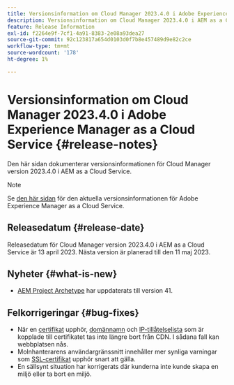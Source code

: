 ```yaml
---
title: Versionsinformation om Cloud Manager 2023.4.0 i Adobe Experience Manager as a Cloud Service
description: Versionsinformation om Cloud Manager 2023.4.0 i AEM as a Cloud Service.
feature: Release Information
exl-id: f2264e9f-7cf1-4a91-8383-2e08a93dea27
source-git-commit: 92c123817a654d0103d0f7b8e457489d9e82c2ce
workflow-type: tm+mt
source-wordcount: '178'
ht-degree: 1%

---
```


# Versionsinformation om Cloud Manager 2023.4.0 i Adobe Experience Manager as a Cloud Service {#release-notes}

Den här sidan dokumenterar versionsinformationen för Cloud Manager version 2023.4.0 i AEM as a Cloud Service.

>[!NOTE]
>
>Se [den här sidan](/help/release-notes/release-notes-cloud/release-notes-current.md) för den aktuella versionsinformationen för Adobe Experience Manager as a Cloud Service.

## Releasedatum {#release-date}

Releasedatum för Cloud Manager version 2023.4.0 i AEM as a Cloud Service är 13 april 2023. Nästa version är planerad till den 11 maj 2023.

## Nyheter {#what-is-new}

* [AEM Project Archetype](https://experienceleague.adobe.com/docs/experience-manager-core-components/using/developing/archetype/overview.html) har uppdaterats till version 41.

## Felkorrigeringar {#bug-fixes}

* När en [certifikat](/help/implementing/cloud-manager/managing-ssl-certifications/introduction.md) upphör, [domännamn](/help/implementing/cloud-manager/custom-domain-names/introduction.md) och [IP-tillåtelselista](/help/implementing/cloud-manager/ip-allow-lists/introduction.md) som är kopplade till certifikatet tas inte längre bort från CDN. I sådana fall kan webbplatsen nås.
* Molnhanterarens användargränssnitt innehåller mer synliga varningar som [SSL-certifikat](/help/implementing/cloud-manager/managing-ssl-certifications/introduction.md) upphör snart att gälla.
* En sällsynt situation har korrigerats där kunderna inte kunde skapa en miljö eller ta bort en miljö.
